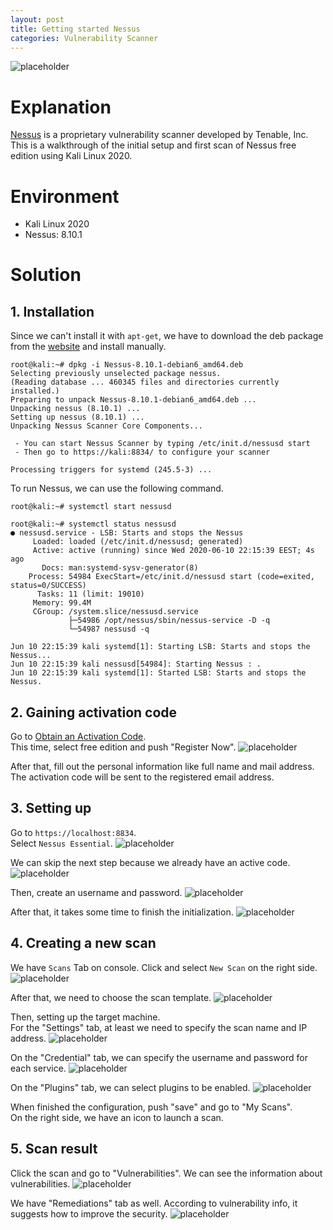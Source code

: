 ```yaml
---
layout: post
title: Getting started Nessus
categories: Vulnerability Scanner
---
```


![placeholder](https://media.githubusercontent.com/media/inar1/inar1.github.io/master/public/images/2020-06-13/nessus.png)

# Explanation
[Nessus](https://www.tenable.com/products/nessus) is a proprietary vulnerability scanner developed by Tenable, Inc.<br>
This is a walkthrough of the initial setup and first scan of Nessus free edition using Kali Linux 2020.

# Environment
* Kali Linux 2020
* Nessus: 8.10.1

# Solution
## 1. Installation
Since we can't install it with `apt-get`, we have to download the deb package from the [website](https://www.tenable.com/downloads/nessus) and install manually.
```shell
root@kali:~# dpkg -i Nessus-8.10.1-debian6_amd64.deb 
Selecting previously unselected package nessus.
(Reading database ... 460345 files and directories currently installed.)
Preparing to unpack Nessus-8.10.1-debian6_amd64.deb ...
Unpacking nessus (8.10.1) ...
Setting up nessus (8.10.1) ...
Unpacking Nessus Scanner Core Components...

 - You can start Nessus Scanner by typing /etc/init.d/nessusd start
 - Then go to https://kali:8834/ to configure your scanner

Processing triggers for systemd (245.5-3) ...
```

To run Nessus, we can use the following command.
```shell
root@kali:~# systemctl start nessusd

root@kali:~# systemctl status nessusd
● nessusd.service - LSB: Starts and stops the Nessus
     Loaded: loaded (/etc/init.d/nessusd; generated)
     Active: active (running) since Wed 2020-06-10 22:15:39 EEST; 4s ago
       Docs: man:systemd-sysv-generator(8)
    Process: 54984 ExecStart=/etc/init.d/nessusd start (code=exited, status=0/SUCCESS)
      Tasks: 11 (limit: 19010)
     Memory: 99.4M
     CGroup: /system.slice/nessusd.service
             ├─54986 /opt/nessus/sbin/nessus-service -D -q
             └─54987 nessusd -q

Jun 10 22:15:39 kali systemd[1]: Starting LSB: Starts and stops the Nessus...
Jun 10 22:15:39 kali nessusd[54984]: Starting Nessus : .
Jun 10 22:15:39 kali systemd[1]: Started LSB: Starts and stops the Nessus.
```


## 2. Gaining activation code
Go to [Obtain an Activation Code](https://www.tenable.com/products/nessus/activation-code).<br>
This time, select free edition and push "Register Now".
![placeholder](https://media.githubusercontent.com/media/inar1/inar1.github.io/master/public/images/2020-06-13/2020-06-10-22-23-33.png)

After that, fill out the personal information like full name and mail address.<br>
The activation code will be sent to the registered email address.

## 3. Setting up
Go to `https://localhost:8834`.<br>
Select `Nessus Essential`.
![placeholder](https://media.githubusercontent.com/media/inar1/inar1.github.io/master/public/images/2020-06-13/2020-06-10-22-32-44.png)

We can skip the next step because we already have an active code.<br>
![placeholder](https://media.githubusercontent.com/media/inar1/inar1.github.io/master/public/images/2020-06-13/2020-06-10-22-33-14.png)

Then, create an username and password.
![placeholder](https://media.githubusercontent.com/media/inar1/inar1.github.io/master/public/images/2020-06-13/2020-06-10-22-48-19.png)

After that, it takes some time to finish the initialization.
![placeholder](https://media.githubusercontent.com/media/inar1/inar1.github.io/master/public/images/2020-06-13/2020-06-10-22-49-25.png)


## 4. Creating a new scan
We have `Scans` Tab on console. Click and select `New Scan` on the right side.
![placeholder](https://media.githubusercontent.com/media/inar1/inar1.github.io/master/public/images/2020-06-13/2020-06-10-23-07-17.png)

After that, we need to choose the scan template.
![placeholder](https://media.githubusercontent.com/media/inar1/inar1.github.io/master/public/images/2020-06-13/2020-06-10-23-08-07.png)

Then, setting up the target machine.<br>
For the "Settings" tab, at least we need to specify the scan name and IP address.
![placeholder](https://media.githubusercontent.com/media/inar1/inar1.github.io/master/public/images/2020-06-13/2020-06-10-23-09-58.png)

On the "Credential" tab, we can specify the username and password for each service.
![placeholder](https://media.githubusercontent.com/media/inar1/inar1.github.io/master/public/images/2020-06-13/2020-06-10-23-09-58.png)

On the "Plugins" tab, we can select plugins to be enabled.
![placeholder](https://media.githubusercontent.com/media/inar1/inar1.github.io/master/public/images/2020-06-13/2020-06-10-23-09-58.png)

When finished the configuration, push "save" and go to "My Scans".<br>
On the right side, we have an icon to launch a scan.


## 5. Scan result
Click the scan and go to "Vulnerabilities". We can see the information about vulnerabilities.
![placeholder](https://media.githubusercontent.com/media/inar1/inar1.github.io/master/public/images/2020-06-13/2020-06-13-12-48-24.png)

We have "Remediations" tab as well. According to vulnerability info, it suggests how to improve the security.
![placeholder](https://media.githubusercontent.com/media/inar1/inar1.github.io/master/public/images/2020-06-13/2020-06-13-12-50-58.png)
